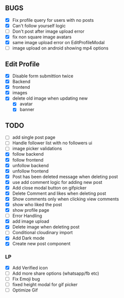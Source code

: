 ## BUGS

- [x] Fix profile query for users with no posts
- [x] Can't follow yourself logic
- [ ] Don't post after image upload error
- [x] fix non square image avatars
- [x] same image upload error on EditProfileModal
- [ ] image upload on android showing mp4 options

## Edit Profile

- [x] Disable form submittion twice
- [x] Backend
- [x] frontend
- [x] images
- [x] delete old image when updating new
  - [x] avatar
  - [x] banner

## TODO

- [ ] add single post page
- [ ] Handle follower list with no followers ui
- [ ] image picker validations
- [x] follow backend
- [x] follow frontend
- [x] unfollow backend
- [x] unfollow frontend
- [x] Post has been deleted message when deleting post
- [x] use add comment logic for adding new post
- [x] Add close modal button on gifpicker
- [x] Delete Comment and likes when deleting post
- [x] Show comments only when clicking view comments
- [x] show who liked the post
- [x] show profile page
- [ ] Error Handling
- [x] add image upload
- [x] Delete image when deleting post
- [ ] Conditional cloudinary import
- [x] Add Dark mode
- [x] Create new post component

### LP

- [x] Add Verified icon
- [ ] Add more share options (whatsapp/fb etc)
- [ ] Fix Emoji bug
- [ ] fixed height modal for gif picker
- [ ] Optimize Gif
